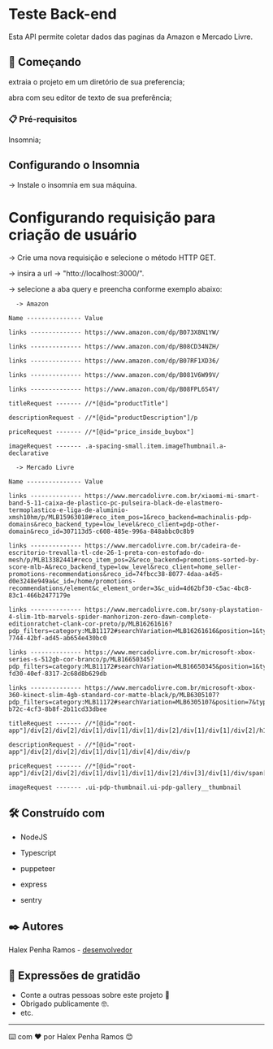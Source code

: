 # Teste Back-end

Esta API permite coletar dados das paginas da Amazon e Mercado Livre.


## 🚀 Começando

extraia o projeto em um diretório de sua preferencia;

abra com seu editor de texto de sua preferência;


### 📋 Pré-requisitos

Insomnia;


## Configurando o Insomnia

 -> Instale o insomnia em sua máquina.


# Configurando requisição para criação de usuário

 -> Crie uma nova requisição e selecione o método HTTP GET.

 -> insira a url -> "htto://localhost:3000/".

 -> selecione a aba query e preencha conforme exemplo abaixo:

      -> Amazon

    Name --------------- Value

    links -------------- https://www.amazon.com/dp/B073X8N1YW/

    links -------------- https://www.amazon.com/dp/B08CD34NZH/

    links -------------- https://www.amazon.com/dp/B07RF1XD36/

    links -------------- https://www.amazon.com/dp/B081V6W99V/

    links -------------- https://www.amazon.com/dp/B08FPL6S4Y/

    titleRequest ------- //*[@id="productTitle"]

    descriptionRequest - //*[@id="productDescription"]/p

    priceRequest ------- //*[@id="price_inside_buybox"]

    imageRequest ------- .a-spacing-small.item.imageThumbnail.a-declarative

      -> Mercado Livre

    Name --------------- Value

    links -------------- https://www.mercadolivre.com.br/xiaomi-mi-smart-band-5-11-caixa-de-plastico-pc-pulseira-black-de-elastmero-termoplastico-e-liga-de-aluminio-xmsh10hm/p/MLB15963018#reco_item_pos=1&reco_backend=machinalis-pdp-domains&reco_backend_type=low_level&reco_client=pdp-other-domain&reco_id=307113d5-c608-485e-996a-848abbc0c8b9

    links -------------- https://www.mercadolivre.com.br/cadeira-de-escritorio-trevalla-tl-cde-26-1-preta-con-estofado-do-mesh/p/MLB13382441#reco_item_pos=2&reco_backend=promotions-sorted-by-score-mlb-A&reco_backend_type=low_level&reco_client=home_seller-promotions-recommendations&reco_id=74fbcc38-8077-4daa-a4d5-d0e3248e949a&c_id=/home/promotions-recommendations/element&c_element_order=3&c_uid=4d62bf30-c5ac-4bc8-83c1-466b2477179e

    links -------------- https://www.mercadolivre.com.br/sony-playstation-4-slim-1tb-marvels-spider-manhorizon-zero-dawn-complete-editionratchet-clank-cor-preto/p/MLB16261616?pdp_filters=category:MLB11172#searchVariation=MLB16261616&position=1&type=product&tracking_id=1e4bac2b-7744-42bf-ad45-ab654e430bc0

    links -------------- https://www.mercadolivre.com.br/microsoft-xbox-series-s-512gb-cor-branco/p/MLB16650345?pdp_filters=category:MLB11172#searchVariation=MLB16650345&position=1&type=product&tracking_id=02287454-fd30-40ef-8317-2c68d8b629db

    links -------------- https://www.mercadolivre.com.br/microsoft-xbox-360-kinect-slim-4gb-standard-cor-matte-black/p/MLB6305107?pdp_filters=category:MLB11172#searchVariation=MLB6305107&position=7&type=product&tracking_id=9d2afc03-b72c-4cf3-8b8f-2b11cd33dbee

    titleRequest ------- //*[@id="root-app"]/div[2]/div[2]/div[1]/div[1]/div[1]/div[2]/div[1]/div[1]/div[2]/h1

    descriptionRequest - //*[@id="root-app"]/div[2]/div[2]/div[1]/div[1]/div[4]/div/div/p

    priceRequest ------- //*[@id="root-app"]/div[2]/div[2]/div[1]/div[1]/div[1]/div[2]/div[3]/div[1]/div/span[1]/span[2]

    imageRequest ------- .ui-pdp-thumbnail.ui-pdp-gallery__thumbnail


## 🛠️ Construído com

* NodeJS

* Typescript

* puppeteer

* express

* sentry


## ✒️ Autores

Halex Penha Ramos - [desenvolvedor](https://github.com/HalexRamos)

## 🎁 Expressões de gratidão

* Conte a outras pessoas sobre este projeto 📢
* Obrigado publicamente 🤓.
* etc.


---
⌨️ com ❤️ por Halex Penha Ramos 😊
